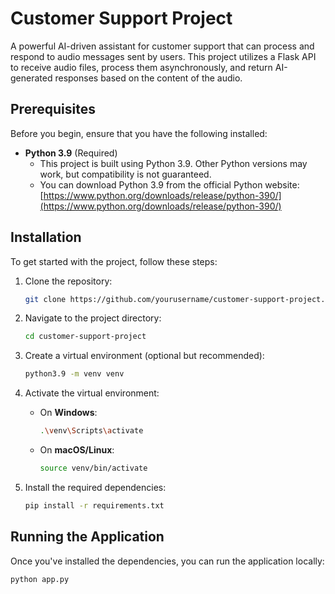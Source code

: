 # Customer Support Project
A powerful AI-driven assistant for customer support that can process and respond to audio messages sent by users. This project utilizes a Flask API to receive audio files, process them asynchronously, and return AI-generated responses based on the content of the audio.

## Prerequisites

Before you begin, ensure that you have the following installed:

- **Python 3.9** (Required)
  - This project is built using Python 3.9. Other Python versions may work, but compatibility is not guaranteed.
  - You can download Python 3.9 from the official Python website: [https://www.python.org/downloads/release/python-390/](https://www.python.org/downloads/release/python-390/)

## Installation

To get started with the project, follow these steps:

1. Clone the repository:

    ```bash
    git clone https://github.com/yourusername/customer-support-project.git
    ```

2. Navigate to the project directory:

    ```bash
    cd customer-support-project
    ```

3. Create a virtual environment (optional but recommended):

    ```bash
    python3.9 -m venv venv
    ```

4. Activate the virtual environment:

    - On **Windows**:
    
      ```bash
      .\venv\Scripts\activate
      ```

    - On **macOS/Linux**:

      ```bash
      source venv/bin/activate
      ```

5. Install the required dependencies:

    ```bash
    pip install -r requirements.txt
    ```

## Running the Application

Once you've installed the dependencies, you can run the application locally:

```bash
python app.py
